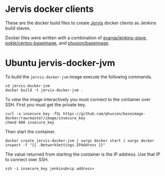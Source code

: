 # Jervis docker clients

These are the docker build files to create [Jervis][jervis] docker clients as
Jenkins build slaves.

Docker files were written with a combination of
[evarga/jenkins-slave][jenkins-slave],
[pokle/centos-baseimage][centos-baseimage], and [phusion/baseimage][phusion].

# Ubuntu jervis-docker-jvm

To build the `jervis-docker-jvm` image execute the following commands.

```
cd jervis-docker-jvm
docker build -t jervis-docker-jvm .
```

To view the image interactively you must connect to the container over SSH.
First you must get the private key.

```
curl -o insecure_key -fSL https://github.com/phusion/baseimage-docker/raw/master/image/insecure_key
chmod 600 insecure_key
```

Then start the container.

```
docker create jervis-docker-jvm | xargs docker start | xargs docker inspect -f "{{ .NetworkSettings.IPAddress }}"
```

The value returned from starting the container is the IP address.  Use that IP
to connect over SSH.

```
ssh -i insecure_key jenkins@<ip address>
```

[centos-baseimage]: https://github.com/pokle/centos-baseimage/blob/master/image/Dockerfile
[jenkins-slave]: https://github.com/evarga/docker-images/blob/master/jenkins-slave/Dockerfile
[jervis]: https://github.com/samrocketman/jervis
[phusion]: https://github.com/phusion/baseimage-docker
